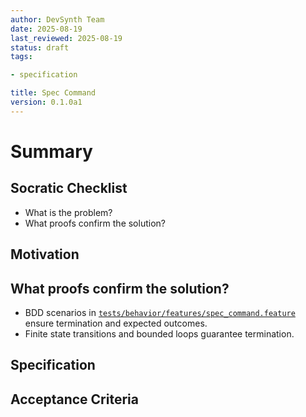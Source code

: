 ```yaml
---
author: DevSynth Team
date: 2025-08-19
last_reviewed: 2025-08-19
status: draft
tags:

- specification

title: Spec Command
version: 0.1.0a1
---
```


<!--
Required metadata fields:
- author: document author
- date: creation date
- last_reviewed: last review date
- status: draft | review | published
- tags: search keywords
- title: short descriptive name
- version: specification version
-->

# Summary

## Socratic Checklist
- What is the problem?
- What proofs confirm the solution?

## Motivation

## What proofs confirm the solution?
- BDD scenarios in [`tests/behavior/features/spec_command.feature`](../../tests/behavior/features/spec_command.feature) ensure termination and expected outcomes.
- Finite state transitions and bounded loops guarantee termination.


## Specification

## Acceptance Criteria
